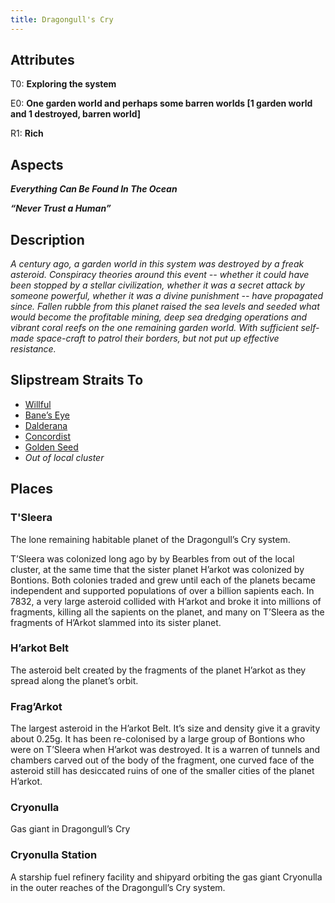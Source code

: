 ```yaml
---
title: Dragongull's Cry
---
```


## Attributes

T0: **Exploring the system**

E0: **One garden world and perhaps some barren worlds \[1 garden world and 1 destroyed, barren world\]**

R1: **Rich**

## Aspects

***Everything Can Be Found In The Ocean***

***“Never Trust a Human”***

## Description

*A century ago, a garden world in this system was destroyed by a freak asteroid. Conspiracy theories around this event \-- whether it could have been stopped by a stellar civilization, whether it was a secret attack by someone powerful, whether it was a divine punishment \-- have propagated since. Fallen rubble from this planet raised the sea levels and seeded what would become the profitable mining, deep sea dredging operations and vibrant coral reefs on the one remaining garden world. With sufficient self-made space-craft to patrol their borders, but not put up effective resistance.*

## Slipstream Straits To

* [Willful](willful)
* [Bane’s Eye](banes-eye)
* [Dalderana](dalderana)
* [Concordist](concordist)
* [Golden Seed](golden-seed)
* *Out of local cluster*

## Places

### T'Sleera

The lone remaining habitable planet of the Dragongull’s Cry system.

T’Sleera was colonized long ago by by Bearbles from out of the local cluster, at the same time that the sister planet H’arkot was colonized by Bontions.  Both colonies traded and grew until each of the planets became independent and supported populations of over a billion sapients each. In 7832, a very large asteroid collided with H’arkot and broke it into millions of fragments, killing all the sapients on the planet, and many on T’Sleera as the fragments of H’Arkot slammed into its sister planet.

### H’arkot Belt

The asteroid belt created by the fragments of the planet H’arkot as they spread along the planet’s orbit.

### Frag’Arkot

The largest asteroid in the H’arkot Belt. It’s size and density give it a gravity about 0.25g. It has been re-colonised by a large group of Bontions who were on T’Sleera when H’arkot was destroyed. It is a warren of tunnels and chambers carved out of the body of the fragment, one curved face of the asteroid still has desiccated ruins of one of the smaller cities of the planet H’arkot.

### Cryonulla

Gas giant in Dragongull’s Cry

### Cryonulla Station

A starship fuel refinery facility and shipyard orbiting the gas giant Cryonulla in the outer reaches of the Dragongull’s Cry system.

